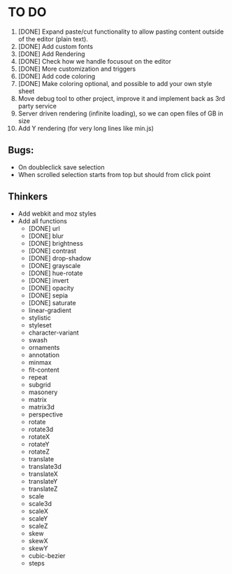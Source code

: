 # TO DO

1. [DONE] Expand paste/cut functionality to allow pasting content outside of the editor (plain text).
2. [DONE] Add custom fonts
3. [DONE] Add Rendering
4. [DONE] Check how we handle focusout on the editor
5. [DONE] More customization and triggers
6. [DONE] Add code coloring
7. [DONE] Make coloring optional, and possible to add your own style sheet
8. Move debug tool to other project, improve it and implement back as 3rd party service
9. Server driven rendering (infinite loading), so we can open files of GB in size
10. Add Y rendering (for very long lines like min.js)


## Bugs:

- On doubleclick save selection
- When scrolled selection starts from top but should from click point

## Thinkers

- Add webkit and moz styles
- Add all functions
  - [DONE] url
  - [DONE] blur
  - [DONE] brightness
  - [DONE] contrast
  - [DONE] drop-shadow
  - [DONE] grayscale
  - [DONE] hue-rotate
  - [DONE] invert
  - [DONE] opacity
  - [DONE] sepia
  - [DONE] saturate
  - linear-gradient
  - stylistic
  - styleset
  - character-variant
  - swash
  - ornaments
  - annotation
  - minmax
  - fit-content
  - repeat
  - subgrid
  - masonery
  - matrix
  - matrix3d
  - perspective
  - rotate
  - rotate3d
  - rotateX
  - rotateY
  - rotateZ
  - translate
  - translate3d
  - translateX
  - translateY
  - translateZ
  - scale
  - scale3d
  - scaleX
  - scaleY
  - scaleZ
  - skew
  - skewX
  - skewY
  - cubic-bezier
  - steps
